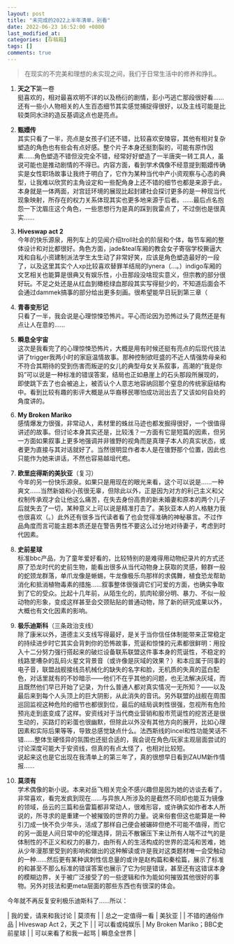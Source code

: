 ```yaml
---
layout: post
title: "未完成的2022上半年清单，别看"
date: 2022-06-23 16:52:00 +0800
last_modified_at: 
categories: [存稿箱]
tags: []
comments: true
---
```


> 在现实的不完美和理想的未实现之间，我们于日常生活中的修养和挣扎。

1. **天之下**第一卷 <br/> 挺喜欢的，相对最喜欢明不详的以及杨衍的剧情，彭小丐逃亡那段很好看……还有一些小人物相关的人生百态细节其实感觉捕捉得很好，以及主线可能是比较类同水浒的造反基调这点也是亮点。

2. **甄嬛传** <br/> 其实只看了一半，亮点是女孩子们还不错，比较喜欢安陵容，其他有相对复杂塑造的角色也有些会有点好感。整个片子本身还挺割裂的，可能有原作因素……角色塑造不错但没完全不错，经常好好塑造了一半唐突一转工具人，虽说可能也是推动剧情的不得已。内容方面，看到学术偶像不经意提到甄嬛传确实是女性职场故事让我终于明白了，它作为某种当代中产小资观察与心态的典型，让我难以欣赏的主角设定和一些配角身上还不错的细节也都是来源于此，本身就是一体两面，对宫廷环境的展现比起封建社会探讨更多的是一种现当代现象映射，所存在的权力关系体现其实也更多地来源于后者。……最后点名抱怨一下沈眉庄这个角色，一些思想行为是真的踩到我雷点了，不过倒也是很真实……

3. **Hiveswap act 2** <br/> 今年的快乐源泉，用列车上的见闻介绍troll社会的阶层和个体，每节车厢的整体设计和对比都很好。角色方面，jade&teal车厢的教会女子寄宿学校撕逼大戏和自私小资建制派法学生太生动了非常好笑，应该是角色塑造最好的一段了，以及这里其实个人xp比较喜欢替罪羊结局的lynera（…。）indigo车厢的文艺相关也能算是很典又有娱乐性，小丑那段没啥现实意义，但宗教的部分很好玩。不足之处还是从红血到橄榄绿血那段其实写得挺少的，不知道后面会不会通过dammek搞事的部分给出更多刻画。很希望能早日玩到第三章（

4. **青春变形记** <br/> 只看了一半，我会说是心理惊悚恐怖片。平心而论因为恐怖过头了竟然还是有点让人在意的……

5. **瞬息全宇宙** <br/> 这次是我看完了的心理惊悚恐怖片，大概是用有时候还挺有亮点的后现代技法讲了trigger我两小时的家庭温情故事。那种控制欲旺盛的不近人情强势母亲和不符合其期待的受到伤害而叛逆的女儿的典型母女关系叙事，高潮的“我是你妈”可以说是一种标准的错误答案，结局也正如悬崖上的石头那段所展现的，即使跳下去了也会被追上，被否认个人意志地容纳回那个窒息的传统家庭结构中。看到比较有趣的影评大概是从华裔移民哪怕成功润出去了又该如何自处的角度讲的。

6. **My Broken Mariko** <br/> 感情爆发力很强，非常动人，素材里的蛛丝马迹也都发掘得很好，一个很值得讲述的故事。但讨论本身其实还是，比较浅？一方面有它是短篇的因素，但另一方面如果叙事上更多地强调并非锥野的视角而是真理子本人的真实状态，或者更为直接与其对话就好了。当然很明显作者本人是在锥野那个位置，因此也只能作为她来讲话，不然也容易越俎代庖。

7. **欧里庇得斯的美狄亚**（复习） <br/> 今年的另一份快乐源泉。如果只是用现在的眼光来看，这个可以说是……一种爽文……当然新娘和小孩很无辜，但除此以外，正是因为对方的利己主义和父权制传承观才会让他这么痛苦，在失去身份高贵的新未婚妻和原本的两个儿子后就失去了一切，某种意义上可以说是精准打击了。美狄亚本人的人格魅力我也很喜欢（。）此外还有很多当代读者看了也会觉得准确的神秘暴言。不过作品角度而言可能主题本质还是在警告男性不要这么过分地对待妻子，考虑到时代因素。

8. **史前星球** <br/> 标准bbc产品，为了童年爱好看的，比较特别的是难得用动物纪录片的方式还原了恐龙时代的史前生物，能看出很多从当代动物身上获取的灵感，鲸群一般的蛇颈龙群落，单爪龙像是蜥蜴，牛龙像极乐鸟那样的求偶舞，植食恐龙帮助消化和抵消植物毒素的措施……叙事整体很强调它们可爱的方面，也确实争取到了它的受众。比起十几年前，从陌生化的，肌肉轮廓分明、暴力、不似一般动物的形象，变成这样甚至会交颈贴贴的普通动物，除了新的研究成果以外，大概也有文化因素的影响。

9. **极乐迪斯科**（三条政治支线） <br/> 除了康米以外，道德主义支线写得最好，是关于当你信任体制能带来正常稳定的持续进步时它其实会背刺你的恐怖故事，荒诞和惊悚的元素都很鲜明：用投入十二分努力强行搭起来的破烂设备联系联盟这件事本身的荒诞性，不稳定的线路里嘈杂的乱码火星文背景音（或许像是灰域的效果？）和本应属于同事的电子音，联盟战舰接线员机械化的缺失的名字和脸，无机质的失真的蓝白配色，对话里就有的不妙暗示——他们不在乎其他的问题，也无法解决灰域，而且既然他们早已开始了记录，为什么普通人都对真实情况一无所知？——以及最后来到每个人头顶上的巨大阴影，从此消失的音讯。另外联盟的战舰在周围巡回监视这种危险的细节也都很到位，最后的结局讽刺性很强，忽视所有危险预兆走到底变成了这样。安资线对于当代商业营销和股市荒诞性的挖苦还是很生动的，买路灯的彩蛋也很幽默，但除此以外没有其他方向的展开，比如心理因素和实际后果等等，导致总感觉缺点什么。法西斯线的incel和性功能笑话不错……整体生硬怪异的氛围也还挺合适的，我会说在角色/玩家主观层面尝试的讨论深度可能大于安资线，但真的有点太怪了，也相对比较短。 <br/> 说起来这也是它出现在我清单上的第三年了，真的很想早日看到ZAUM新作情报……

10. **莫须有** <br/> 学术偶像的新小说。本来对岳飞相关完全不感兴趣但是因为她的访谈去看了，非常喜欢，看完发疯到现在……与异旅人所涉及的是截然不同却也能互为镜像的领域，岳云的三篇和岳雷篇都非常动人，很难形容，或许确实如作者本人所说的，所寻求的是重建一个被摧毁的世界的力量。说来俗套但这也能算是一种引刀成一快不负少年头，活成了那样自己便会被碾碎但绝不可能不值得，而它的另一面是人间日常中的伦理选择，阴云不散辗压下来让所有人喘不过气的是体制性的不正义和权力的暴力，由所有人的生活构成的世界的混沌和苦难，她从少年漫那里受到的影响和做出的这种解读或许是我对这类题材唯一会受触动的一种……然后更有某种讽刺性信息量的或许是赵构篇和秦桧篇，展示了标准的和甚至不那么标准的错误答案也展示了它为何是错误，甚至还有这错误本身的模糊边界，关于被广泛接受了的一些逻辑和作为能如何摧毁其他很好的事物。另外对技法和更meta层面的那些东西也有很深的体会。

今年就不再反复安利极乐迪斯科了……所以：

| 我的爱，请来和我讨论 | 莫须有                       |
| 总之一定值得一看     | 美狄亚                       |
| 不错的通俗作品       | Hiveswap Act 2，天之下       |
| 可以看或纯娱乐      | My Broken Mariko；BBC史前星球 |
| 可以来看了和我一起骂 | 瞬息全世界                    |
